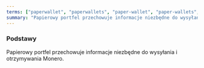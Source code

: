```yaml
---
terms: ["paperwallet", "paperwallets", "paper-wallet", "paper-wallets", "papierowy-portfel", "papierowego-portfela", "papierowemu-portfelowi", "papierowym-portfelu"]
summary: "Papierowy portfel przechowuje informacje niezbędne do wysyłania i otrzymywania Monero."
---
```


### Podstawy

Papierowy portfel przechowuje informacje niezbędne do wysyłania i otrzymywania Monero.
